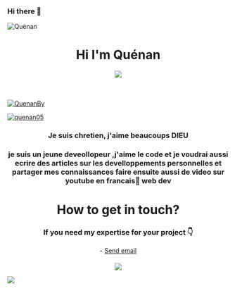 ### Hi there 👋

<p align="left"> <img src="https://komarev.com/ghpvc/?username=code-oz&label=Profile%20views&color=0e75b6&style=flat" alt="Quénan" /> </p>
<h1 align="center">Hi I'm Quénan</h1>



<p style="margin: 15px;" align="center">
    <img src="https://readme-typing-svg.herokuapp.com?duration=2000&color=EBD41B&center=true&vCenter=true&lines=developer+fullstack;coffee+addict;vuejs+for+life">
  
<p style="margin-top: 50px;">
    <p align="left">
        <a href="https://twitter.com/QuenanBy" target="blank"><img src="https://img.shields.io/twitter/follow/QuenanBy?logo=twitter&style=for-the-badge" alt="QuenanBy" /></a>
         <p align="left">
        <a href="https://www.tiktok.com/quenanO5" target="blank"><img src="https://img.shields.io/badge/TikTok-%23000000.svg?style=for-the-badge&logo=TikTok&logoColor=white" alt="quenan05" /></a>
    </p>
    <h3 align="center">Je suis chretien, j'aime beaucoups DIEU </h3>
    <h3 align="center">je suis un jeune deveollopeur ,j'aime le code et je voudrai aussi ecrire des articles sur les develloppements personnelles et partager mes connaissances faire ensuite aussi de video sur youtube en francais🥖 web dev</h3>
</p>

<!-- Contact -->
<h1 align="center">How to get in touch?</h1>
<h3 align="center">If you need my expertise for your project 👇</h3>

<p align="center">
    - <a href="mailto:byasegherekenan@gmail.com">Send email</a>
    <p style='margin-bottom: 20px'>
    </p>
</p>  
<p align="center">
    <img align="center" src="https://media.giphy.com/media/z5iCvo1oCbqt7ukMQs/giphy.gif">
</p>

![](https://quotes-github-readme.vercel.app/api?type=horizontal&theme=radical)

